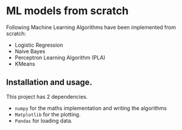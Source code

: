 # ML models from scratch

Following Machine Learning Algorithms have been implemented from scratch:<br>
- Logistic Regression
- Naive Bayes
- Perceptron Learning Algorithm (PLA)
- KMeans

## Installation and usage.

This project has 2 dependencies.

- `numpy` for the maths implementation and writing the algorithms
- `Matplotlib` for the plotting.
- `Pandas` for loading data.
